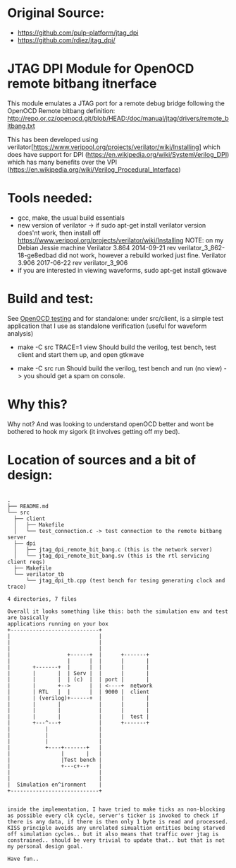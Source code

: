 # Original Source:
* https://github.com/pulp-platform/jtag_dpi
* https://github.com/rdiez/jtag_dpi/


# JTAG DPI Module for OpenOCD remote bitbang itnerface

This module emulates a JTAG port for a remote debug bridge following the OpenOCD
Remote bitbang definition: http://repo.or.cz/openocd.git/blob/HEAD:/doc/manual/jtag/drivers/remote_bitbang.txt

This has been developed using verilator[https://www.veripool.org/projects/verilator/wiki/Installing]
which does have support for DPI (https://en.wikipedia.org/wiki/SystemVerilog_DPI)
which has many benefits over the VPI (https://en.wikipedia.org/wiki/Verilog_Procedural_Interface)

# Tools needed:
* gcc, make, the usual build essentials
* new version of verilator -> if sudo apt-get install verilator version does'nt work, then
install off https://www.veripool.org/projects/verilator/wiki/Installing
 NOTE: on my Debian Jessie machine Verilator 3.864 2014-09-21 rev verilator_3_862-18-ge8edbad
  did not work, however a rebuild worked just fine.
  Verilator 3.906 2017-06-22 rev verilator_3_906
* if you are interested in viewing waveforms, sudo apt-get install gtkwave

# Build and test:
  See [OpenOCD testing](src/openocd/README.md) and for standalone: under src/client, is a simple
  test application that I use as standalone verification (useful for waveform analysis)

  * make -C src TRACE=1 view
  Should build the verilog, test bench, test client and start them up, and open gtkwave

  * make -C src run
  Should build the verilog, test bench and run (no view) -> you should get a spam on console.

# Why this?
  Why not? And was looking to understand openOCD better and wont be bothered to hook
  my sigork (it involves getting off my bed).
# Location of sources and a bit of design:
  ```

.
├── README.md
└── src
    ├── client
    │   ├── Makefile
    │   └── test_connection.c -> test connection to the remote bitbang server
    ├── dpi
    │   ├── jtag_dpi_remote_bit_bang.c (this is the network server)
    │   └── jtag_dpi_remote_bit_bang.sv (this is the rtl servicing client reqs)
    ├── Makefile
    └── verilator_tb
        └── jtag_dpi_tb.cpp (test bench for tesing generating clock and trace)

4 directories, 7 files

Overall it looks something like this: both the simulation env and test are basically
applications running on your box
+----------------------------+
|                            |
|                            |
|                            |
|                  +------+  |      +-------+
|                  |      |  |      |       |
|       +-------+  |      |  |      |       |
|       |       |  | Serv |  |      |       |
|       |       |  | (c)  |  | port |       |
|       |       +-->      |  | <----+  network
|       | RTL   |  |      |  | 9000 |  client
|       | (verilog)+------+  |      |       |
|       |       |            |      |       |
|       |       |            |      |       |
|       |       |            |      |  test |
|       +---^---+            |      +-------+
|           |                |
|           |                |
|           |                |
|           +----+-------+   |
|                |       |   |
|                |Test bench |
|                +---c+--+   |
|                            |
|                            |
|  Simulation en^ironment    |
+----------------------------+


inside the implementation, I have tried to make ticks as non-blocking
as possible every clk cycle, server's ticker is invoked to check if
there is any data, if there is then only 1 byte is read and processed.
KISS principle avoids any unrelated simualtion entities being starved
off simulation cycles.. but it also means that traffic over jtag is
constrained.. should be very trivial to update that.. but that is not
my personal design goal.

Have fun..
 ```
